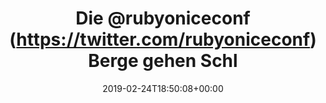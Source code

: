 ---
retweeted: false
source: <a href="http://www.samruston.co.uk" rel="nofollow">Flamingo for Android</a>
entities:
  user_mentions:
  - name: Ruby on Ice
    screen_name: rubyoniceconf
    indices:
    - '4'
    - '18'
    id_str: '846744249089605632'
    id: '846744249089605632'
  urls: []
  symbols: []
  media:
  - expanded_url: https://twitter.com/bascht/status/1099743294270160896/photo/1
    indices:
    - '41'
    - '64'
    url: https://t.co/QU7KSGu1ar
    media_url: http://pbs.twimg.com/media/D0MSsnaWkAEVC_a.jpg
    id_str: '1099743291711590401'
    id: '1099743291711590401'
    media_url_https: https://pbs.twimg.com/media/D0MSsnaWkAEVC_a.jpg
    sizes:
      large:
        w: '1536'
        h: '2048'
        resize: fit
      thumb:
        w: '150'
        h: '150'
        resize: crop
      small:
        w: '510'
        h: '680'
        resize: fit
      medium:
        w: '900'
        h: '1200'
        resize: fit
    type: photo
    display_url: pic.twitter.com/QU7KSGu1ar
  hashtags: []
display_text_range:
- '0'
- '64'
favorite_count: '16'
id_str: '1099743294270160896'
truncated: false
retweet_count: '2'
id: '1099743294270160896'
possibly_sensitive: false
created_at: Sun Feb 24 18:50:08 +0000 2019
favorited: false
full_text: Die [@rubyoniceconf](https://twitter.com/rubyoniceconf) Berge gehen Schlafen.
lang: de
extended_entities:
  media:
  - expanded_url: https://twitter.com/bascht/status/1099743294270160896/photo/1
    indices:
    - '41'
    - '64'
    url: https://t.co/QU7KSGu1ar
    media_url: http://pbs.twimg.com/media/D0MSsnaWkAEVC_a.jpg
    id_str: '1099743291711590401'
    id: '1099743291711590401'
    media_url_https: https://pbs.twimg.com/media/D0MSsnaWkAEVC_a.jpg
    sizes:
      large:
        w: '1536'
        h: '2048'
        resize: fit
      thumb:
        w: '150'
        h: '150'
        resize: crop
      small:
        w: '510'
        h: '680'
        resize: fit
      medium:
        w: '900'
        h: '1200'
        resize: fit
    type: photo
    display_url: pic.twitter.com/QU7KSGu1ar
tags:
- pesos/twitter
date: '2019-02-24T18:50:08+00:00'
src: https://twitter.com/bascht/status/1099743294270160896
original_url: https://twitter.com/bascht/status/1099743294270160896
type: twitter_tweet
media_url: https://img.bascht.com/twitter/pbs.twimg.com/media/D0MSsnaWkAEVC_a.jpg
text: Die [@rubyoniceconf](https://twitter.com/rubyoniceconf) Berge gehen Schlafen.
title: Die @rubyoniceconf (https://twitter.com/rubyoniceconf) Berge gehen Schl

---